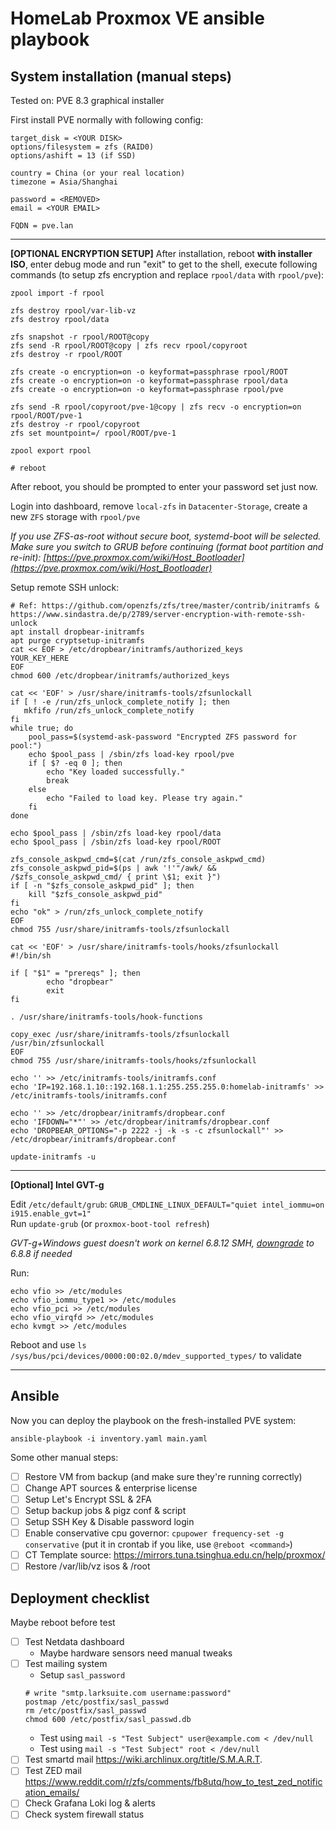 # HomeLab Proxmox VE ansible playbook

## System installation (manual steps)

Tested on: PVE 8.3 graphical installer

First install PVE normally with following config:

```
target_disk = <YOUR DISK>
options/filesystem = zfs (RAID0)
options/ashift = 13 (if SSD)

country = China (or your real location)
timezone = Asia/Shanghai

password = <REMOVED>
email = <YOUR EMAIL>

FQDN = pve.lan
```

---

**[OPTIONAL ENCRYPTION SETUP]** After installation, reboot **with installer ISO**, enter debug mode and run "exit" to get to the shell, execute following commands (to setup zfs encryption and replace `rpool/data` with `rpool/pve`):

```
zpool import -f rpool

zfs destroy rpool/var-lib-vz
zfs destroy rpool/data

zfs snapshot -r rpool/ROOT@copy
zfs send -R rpool/ROOT@copy | zfs recv rpool/copyroot
zfs destroy -r rpool/ROOT

zfs create -o encryption=on -o keyformat=passphrase rpool/ROOT
zfs create -o encryption=on -o keyformat=passphrase rpool/data
zfs create -o encryption=on -o keyformat=passphrase rpool/pve

zfs send -R rpool/copyroot/pve-1@copy | zfs recv -o encryption=on rpool/ROOT/pve-1
zfs destroy -r rpool/copyroot
zfs set mountpoint=/ rpool/ROOT/pve-1

zpool export rpool

# reboot
```

After reboot, you should be prompted to enter your password set just now.

Login into dashboard, remove `local-zfs` in `Datacenter-Storage`, create a new `ZFS` storage with `rpool/pve`

*If you use ZFS-as-root without secure boot, systemd-boot will be selected. Make sure you switch to GRUB before continuing (format boot partition and re-init): [https://pve.proxmox.com/wiki/Host_Bootloader](https://pve.proxmox.com/wiki/Host_Bootloader)*

Setup remote SSH unlock:

```
# Ref: https://github.com/openzfs/zfs/tree/master/contrib/initramfs & https://www.sindastra.de/p/2789/server-encryption-with-remote-ssh-unlock
apt install dropbear-initramfs
apt purge cryptsetup-initramfs
cat << EOF > /etc/dropbear/initramfs/authorized_keys
YOUR_KEY_HERE
EOF
chmod 600 /etc/dropbear/initramfs/authorized_keys

cat << 'EOF' > /usr/share/initramfs-tools/zfsunlockall
if [ ! -e /run/zfs_unlock_complete_notify ]; then
   mkfifo /run/zfs_unlock_complete_notify
fi
while true; do
    pool_pass=$(systemd-ask-password "Encrypted ZFS password for pool:")
    echo $pool_pass | /sbin/zfs load-key rpool/pve
    if [ $? -eq 0 ]; then
        echo "Key loaded successfully."
        break
    else
        echo "Failed to load key. Please try again."
    fi
done

echo $pool_pass | /sbin/zfs load-key rpool/data
echo $pool_pass | /sbin/zfs load-key rpool/ROOT

zfs_console_askpwd_cmd=$(cat /run/zfs_console_askpwd_cmd)
zfs_console_askpwd_pid=$(ps | awk '!'"/awk/ && /$zfs_console_askpwd_cmd/ { print \$1; exit }")
if [ -n "$zfs_console_askpwd_pid" ]; then
    kill "$zfs_console_askpwd_pid"
fi
echo "ok" > /run/zfs_unlock_complete_notify
EOF
chmod 755 /usr/share/initramfs-tools/zfsunlockall

cat << 'EOF' > /usr/share/initramfs-tools/hooks/zfsunlockall
#!/bin/sh

if [ "$1" = "prereqs" ]; then
        echo "dropbear"
        exit
fi

. /usr/share/initramfs-tools/hook-functions

copy_exec /usr/share/initramfs-tools/zfsunlockall /usr/bin/zfsunlockall
EOF
chmod 755 /usr/share/initramfs-tools/hooks/zfsunlockall

echo '' >> /etc/initramfs-tools/initramfs.conf
echo 'IP=192.168.1.10::192.168.1.1:255.255.255.0:homelab-initramfs' >> /etc/initramfs-tools/initramfs.conf

echo '' >> /etc/dropbear/initramfs/dropbear.conf
echo 'IFDOWN="*"' >> /etc/dropbear/initramfs/dropbear.conf
echo 'DROPBEAR_OPTIONS="-p 2222 -j -k -s -c zfsunlockall"' >> /etc/dropbear/initramfs/dropbear.conf

update-initramfs -u
```
---

**[Optional] Intel GVT-g**  

Edit `/etc/default/grub`:  `GRUB_CMDLINE_LINUX_DEFAULT="quiet intel_iommu=on i915.enable_gvt=1"`  
Run `update-grub` (or `proxmox-boot-tool refresh`)

*GVT-g+Windows guest doesn't work on kernel 6.8.12 SMH, [downgrade](https://forum.proxmox.com/threads/downgrade-kernel-from-6-8-to-6-7.156205/) to 6.8.8 if needed*

Run:
```
echo vfio >> /etc/modules
echo vfio_iommu_type1 >> /etc/modules
echo vfio_pci >> /etc/modules
echo vfio_virqfd >> /etc/modules
echo kvmgt >> /etc/modules
```

Reboot and use `ls /sys/bus/pci/devices/0000:00:02.0/mdev_supported_types/` to validate  

---

## Ansible

Now you can deploy the playbook on the fresh-installed PVE system:

```
ansible-playbook -i inventory.yaml main.yaml
```

Some other manual steps:

- [ ] Restore VM from backup (and make sure they're running correctly)
- [ ] Change APT sources & enterprise license
- [ ] Setup Let's Encrypt SSL & 2FA
- [ ] Setup backup jobs & pigz conf & script
- [ ] Setup SSH Key & Disable password login
- [ ] Enable conservative cpu governor: `cpupower frequency-set -g conservative` (put it in crontab if you like, use `@reboot <command>`)
- [ ] CT Template source: https://mirrors.tuna.tsinghua.edu.cn/help/proxmox/
- [ ] Restore /var/lib/vz isos & /root

## Deployment checklist

Maybe reboot before test

- [ ] Test Netdata dashboard
   - Maybe hardware sensors need manual tweaks
- [ ] Test mailing system
   - Setup `sasl_password`
   ```
   # write "smtp.larksuite.com username:password"
   postmap /etc/postfix/sasl_passwd
   rm /etc/postfix/sasl_passwd
   chmod 600 /etc/postfix/sasl_passwd.db
   ```
   - Test using `mail -s "Test Subject" user@example.com < /dev/null`
   - Test using `mail -s "Test Subject" root < /dev/null`
- [ ] Test smartd mail
      https://wiki.archlinux.org/title/S.M.A.R.T.
- [ ] Test ZED mail
      https://www.reddit.com/r/zfs/comments/fb8utq/how_to_test_zed_notification_emails/
- [ ] Check Grafana Loki log & alerts
- [ ] Check system firewall status
